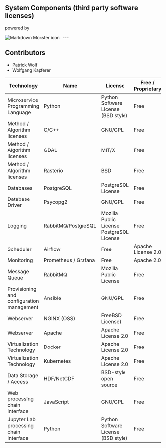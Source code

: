 ## System Components (third party software licenses)

powered by

<img src="https://staticfiles.geoville.com/data/general/geoville_logo_dark.png" alt="Markdown Monster icon" style="float: left; margin-right: 10px;" />
---

## Contributors
* Patrick Wolf
* Wolfgang Kapferer

| Technology | Name | License | Free / Proprietary | Link |
|--|--|--|--|--|
|Microservice Programming Language|Python|Python Software License (BSD style)|Free|https://docs.python.org/3/license.html|
|Method / Algorithm licenses|C/C++|GNU/GPL|Free|https://www.gnu.org/licenses/gpl-3.0.en.html|
|Method / Algorithm licenses|GDAL|MIT/X|Free|https://gdal.org/license.html|
|Method / Algorithm licenses|Rasterio|BSD|Free|https://github.com/mapbox/rasterio/blob/master/LICENSE.txt|
|Databases|PostgreSQL|PostgreSQL License|Free|https://opensource.org/licenses/postgresql|
|Database Driver|Psycopg2|GNU/GPL|Free|https://www.gnu.org/licenses/gpl-3.0.en.html|
|Logging|RabbitMQ/PostgreSQL|Mozilla Public License PostgreSQL License|Free|https://www.apache.org/licenses/LICENSE-2.0|
|Scheduler|Airflow|Free|Apache License 2.0|https://www.apache.org/licenses/LICENSE-2.0|
|Monitoring|Prometheus / Grafana|Free|Apache 2.0|	https://github.com/prometheus/prometheus/blob/master/LICENSE|
|Message Queue|RabbitMQ|Mozilla Public License|Free|https://www.rabbitmq.com/mpl.html|
|Provisioning and configuration management|Ansible|GNU/GPL|Free|https://www.gnu.org/licenses/gpl-3.0.en.html|
|Webserver|NGINX (OSS)|FreeBSD License)|Free|https://en.wikipedia.org/wiki/BSD_licenses#2-clause|
|Webserver|Apache|Apache License 2.0|Free|https://www.apache.org/licenses/LICENSE-2.0|
|Virtualization Technology|Docker|Apache License 2.0|Free|https://www.apache.org/licenses/LICENSE-2.0|
|Virtualization Technology|Kubernetes|Apache License 2.0|Free|https://www.apache.org/licenses/LICENSE-2.0|
|Data Storage / Access|HDF/NetCDF|BSD-style open source|Free|https://support.hdfgroup.org/products/licenses.html|
|Web processing chain interface|JavaScript|GNU/GPL|Free|https://tc39.es/|
|Jupyter Lab processing chain interface|Python|Python Software License (BSD style)|Free|hhttps://jupyterlab.readthedocs.io/en/stable/|
